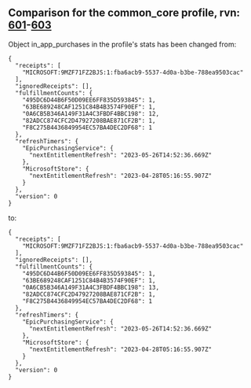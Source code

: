 ## Comparison for the common_core profile, rvn: [601](https://github.com/PRO100KatYT/FortniteProfileRevisions/tree/main/profiles/common_core/601%20common_core.json)-[603](https://github.com/PRO100KatYT/FortniteProfileRevisions/tree/main/profiles/common_core/603%20common_core.json)

Object in_app_purchases in the profile's stats has been changed from:

```
{
  "receipts": [
    "MICROSOFT:9MZF71FZ2BJS:1:fba6acb9-5537-4d0a-b3be-788ea9503cac"
  ],
  "ignoredReceipts": [],
  "fulfillmentCounts": {
    "495DC6D44B6F50D09EE6FF835D593845": 1,
    "63BE689248CAF1251C84B4B3574F90EF": 1,
    "0A6CB5B346A149F31A4C3FBDF4BBC198": 12,
    "82ADCC874CFC2D47927208BAE871CF2B": 1,
    "F8C275B4436849954EC57BA4DEC2DF68": 1
  },
  "refreshTimers": {
    "EpicPurchasingService": {
      "nextEntitlementRefresh": "2023-05-26T14:52:36.669Z"
    },
    "MicrosoftStore": {
      "nextEntitlementRefresh": "2023-04-28T05:16:55.907Z"
    }
  },
  "version": 0
}
```

to:

```
{
  "receipts": [
    "MICROSOFT:9MZF71FZ2BJS:1:fba6acb9-5537-4d0a-b3be-788ea9503cac"
  ],
  "ignoredReceipts": [],
  "fulfillmentCounts": {
    "495DC6D44B6F50D09EE6FF835D593845": 1,
    "63BE689248CAF1251C84B4B3574F90EF": 1,
    "0A6CB5B346A149F31A4C3FBDF4BBC198": 13,
    "82ADCC874CFC2D47927208BAE871CF2B": 1,
    "F8C275B4436849954EC57BA4DEC2DF68": 1
  },
  "refreshTimers": {
    "EpicPurchasingService": {
      "nextEntitlementRefresh": "2023-05-26T14:52:36.669Z"
    },
    "MicrosoftStore": {
      "nextEntitlementRefresh": "2023-04-28T05:16:55.907Z"
    }
  },
  "version": 0
}
```

<br><br>
